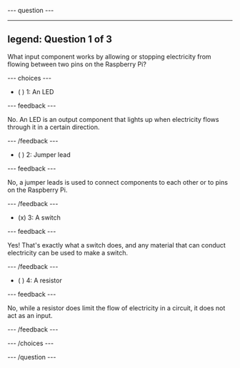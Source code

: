 --- question ---

---
legend: Question 1 of 3
---

What input component works by allowing or stopping electricity from flowing between two pins on the Raspberry Pi?

--- choices ---

- ( ) 1: An LED

--- feedback ---

No. An LED is an output component that lights up when electricity flows through it in a certain direction.

--- /feedback ---

- ( ) 2: Jumper lead

--- feedback ---

No, a jumper leads is used to connect components to each other or to pins on the Raspberry Pi.

--- /feedback ---

- (x) 3: A switch

--- feedback ---

Yes! That's exactly what a switch does, and any material that can conduct electricity can be used to make a switch.

--- /feedback ---

- ( ) 4: A resistor

--- feedback ---

No, while a resistor does limit the flow of electricity in a circuit, it does not act as an input.

--- /feedback ---

--- /choices ---

--- /question ---
